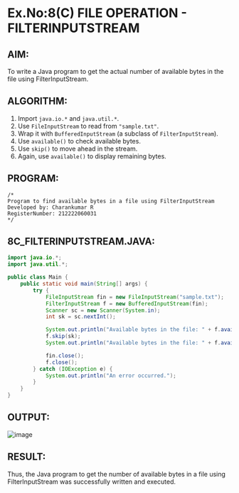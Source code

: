 # Ex.No:8(C) FILE OPERATION - FILTERINPUTSTREAM

## AIM:
To write a Java program to get the actual number of available bytes in the file using FilterInputStream.

## ALGORITHM:
1. Import `java.io.*` and `java.util.*`.
2. Use `FileInputStream` to read from `"sample.txt"`.
3. Wrap it with `BufferedInputStream` (a subclass of `FilterInputStream`).
4. Use `available()` to check available bytes.
5. Use `skip()` to move ahead in the stream.
6. Again, use `available()` to display remaining bytes.

## PROGRAM:
```
/*
Program to find available bytes in a file using FilterInputStream
Developed by: Charankumar R
RegisterNumber: 212222060031
*/
```

## 8C_FILTERINPUTSTREAM.JAVA:
```java
import java.io.*;
import java.util.*;

public class Main {
    public static void main(String[] args) {
        try {
            FileInputStream fin = new FileInputStream("sample.txt");
            FilterInputStream f = new BufferedInputStream(fin);
            Scanner sc = new Scanner(System.in);
            int sk = sc.nextInt();

            System.out.println("Available bytes in the file: " + f.available());
            f.skip(sk);
            System.out.println("Available bytes in the file: " + f.available());

            fin.close();
            f.close();
        } catch (IOException e) {
            System.out.println("An error occurred.");
        }
    }
}
```

## OUTPUT:
![image](https://github.com/user-attachments/assets/63882158-5025-4366-8d92-93cdb06432a6)


## RESULT:
Thus, the Java program to get the number of available bytes in a file using FilterInputStream was successfully written and executed.
